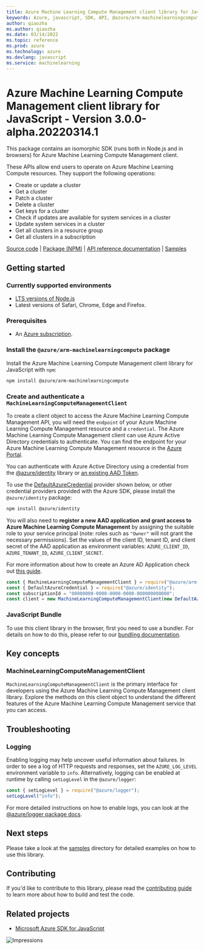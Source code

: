 ```yaml
---
title: Azure Machine Learning Compute Management client library for JavaScript
keywords: Azure, javascript, SDK, API, @azure/arm-machinelearningcompute, machinelearning
author: qiaozha
ms.author: qiaozha
ms.date: 03/14/2022
ms.topic: reference
ms.prod: azure
ms.technology: azure
ms.devlang: javascript
ms.service: machinelearning
---
```

# Azure Machine Learning Compute Management client library for JavaScript - Version 3.0.0-alpha.20220314.1 


This package contains an isomorphic SDK (runs both in Node.js and in browsers) for Azure Machine Learning Compute Management client.

These APIs allow end users to operate on Azure Machine Learning Compute resources. They support the following operations:<ul><li>Create or update a cluster</li><li>Get a cluster</li><li>Patch a cluster</li><li>Delete a cluster</li><li>Get keys for a cluster</li><li>Check if updates are available for system services in a cluster</li><li>Update system services in a cluster</li><li>Get all clusters in a resource group</li><li>Get all clusters in a subscription</li></ul>

[Source code](https://github.com/Azure/azure-sdk-for-js/tree/main/sdk/machinelearningcompute/arm-machinelearningcompute) |
[Package (NPM)](https://www.npmjs.com/package/@azure/arm-machinelearningcompute) |
[API reference documentation](https://docs.microsoft.com/javascript/api/@azure/arm-machinelearningcompute?view=azure-node-preview) |
[Samples](https://github.com/Azure-Samples/azure-samples-js-management)

## Getting started

### Currently supported environments

- [LTS versions of Node.js](https://nodejs.org/about/releases/)
- Latest versions of Safari, Chrome, Edge and Firefox.

### Prerequisites

- An [Azure subscription][azure_sub].

### Install the `@azure/arm-machinelearningcompute` package

Install the Azure Machine Learning Compute Management client library for JavaScript with `npm`:

```bash
npm install @azure/arm-machinelearningcompute
```

### Create and authenticate a `MachineLearningComputeManagementClient`

To create a client object to access the Azure Machine Learning Compute Management API, you will need the `endpoint` of your Azure Machine Learning Compute Management resource and a `credential`. The Azure Machine Learning Compute Management client can use Azure Active Directory credentials to authenticate.
You can find the endpoint for your Azure Machine Learning Compute Management resource in the [Azure Portal][azure_portal].

You can authenticate with Azure Active Directory using a credential from the [@azure/identity][azure_identity] library or [an existing AAD Token](https://github.com/Azure/azure-sdk-for-js/blob/master/sdk/identity/identity/samples/AzureIdentityExamples.md#authenticating-with-a-pre-fetched-access-token).

To use the [DefaultAzureCredential][defaultazurecredential] provider shown below, or other credential providers provided with the Azure SDK, please install the `@azure/identity` package:

```bash
npm install @azure/identity
```

You will also need to **register a new AAD application and grant access to Azure Machine Learning Compute Management** by assigning the suitable role to your service principal (note: roles such as `"Owner"` will not grant the necessary permissions).
Set the values of the client ID, tenant ID, and client secret of the AAD application as environment variables: `AZURE_CLIENT_ID`, `AZURE_TENANT_ID`, `AZURE_CLIENT_SECRET`.

For more information about how to create an Azure AD Application check out [this guide](https://docs.microsoft.com/azure/active-directory/develop/howto-create-service-principal-portal).

```javascript
const { MachineLearningComputeManagementClient } = require("@azure/arm-machinelearningcompute");
const { DefaultAzureCredential } = require("@azure/identity");
const subscriptionId = "00000000-0000-0000-0000-000000000000";
const client = new MachineLearningComputeManagementClient(new DefaultAzureCredential(), subscriptionId);
```


### JavaScript Bundle
To use this client library in the browser, first you need to use a bundler. For details on how to do this, please refer to our [bundling documentation](https://aka.ms/AzureSDKBundling).

## Key concepts

### MachineLearningComputeManagementClient

`MachineLearningComputeManagementClient` is the primary interface for developers using the Azure Machine Learning Compute Management client library. Explore the methods on this client object to understand the different features of the Azure Machine Learning Compute Management service that you can access.

## Troubleshooting

### Logging

Enabling logging may help uncover useful information about failures. In order to see a log of HTTP requests and responses, set the `AZURE_LOG_LEVEL` environment variable to `info`. Alternatively, logging can be enabled at runtime by calling `setLogLevel` in the `@azure/logger`:

```javascript
const { setLogLevel } = require("@azure/logger");
setLogLevel("info");
```

For more detailed instructions on how to enable logs, you can look at the [@azure/logger package docs](https://github.com/Azure/azure-sdk-for-js/tree/main/sdk/core/logger).

## Next steps

Please take a look at the [samples](https://github.com/Azure-Samples/azure-samples-js-management) directory for detailed examples on how to use this library.

## Contributing

If you'd like to contribute to this library, please read the [contributing guide](https://github.com/Azure/azure-sdk-for-js/blob/main/CONTRIBUTING.md) to learn more about how to build and test the code.

## Related projects

- [Microsoft Azure SDK for JavaScript](https://github.com/Azure/azure-sdk-for-js)

![Impressions](https://azure-sdk-impressions.azurewebsites.net/api/impressions/azure-sdk-for-js%2Fsdk%2Fmachinelearningcompute%2Farm-machinelearningcompute%2FREADME.png)

[azure_cli]: https://docs.microsoft.com/cli/azure
[azure_sub]: https://azure.microsoft.com/free/
[azure_sub]: https://azure.microsoft.com/free/
[azure_portal]: https://portal.azure.com
[azure_identity]: https://github.com/Azure/azure-sdk-for-js/tree/main/sdk/identity/identity
[defaultazurecredential]: https://github.com/Azure/azure-sdk-for-js/tree/main/sdk/identity/identity#defaultazurecredential

